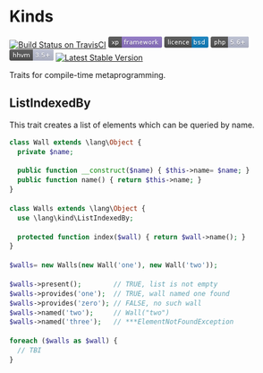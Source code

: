 Kinds
=====

[![Build Status on TravisCI](https://secure.travis-ci.org/xp-forge/mirrors.svg)](http://travis-ci.org/xp-forge/mirrors)
[![XP Framework Module](https://raw.githubusercontent.com/xp-framework/web/master/static/xp-framework-badge.png)](https://github.com/xp-framework/core)
[![BSD Licence](https://raw.githubusercontent.com/xp-framework/web/master/static/licence-bsd.png)](https://github.com/xp-framework/core/blob/master/LICENCE.md)
[![Required PHP 5.6+](https://raw.githubusercontent.com/xp-framework/web/master/static/php-5_6plus.png)](http://php.net/)
[![Required HHVM 3.5+](https://raw.githubusercontent.com/xp-framework/web/master/static/hhvm-3_5plus.png)](http://hhvm.com/)
[![Latest Stable Version](https://poser.pugx.org/xp-forge/mirrors/version.png)](https://packagist.org/packages/xp-forge/mirrors)

Traits for compile-time metaprogramming.

ListIndexedBy
-------------
This trait creates a list of elements which can be queried by name.

```php
class Wall extends \lang\Object {
  private $name;

  public function __construct($name) { $this->name= $name; }
  public function name() { return $this->name; }
}

class Walls extends \lang\Object {
  use \lang\kind\ListIndexedBy;

  protected function index($wall) { return $wall->name(); }
}

$walls= new Walls(new Wall('one'), new Wall('two'));

$walls->present();        // TRUE, list is not empty
$walls->provides('one');  // TRUE, wall named one found
$walls->provides('zero'); // FALSE, no such wall
$walls->named('two');     // Wall("two")
$walls->named('three');   // ***ElementNotFoundException

foreach ($walls as $wall) {
  // TBI
}
```